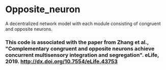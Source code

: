 # Opposite_neuron
A decentralized network model with each module consisting of congruent and opposite neurons. 

### This code is associated with the paper from Zhang et al., "Complementary congruent and opposite neurons achieve concurrent multisensory integration and segregation". eLife, 2019. http://dx.doi.org/10.7554/eLife.43753
